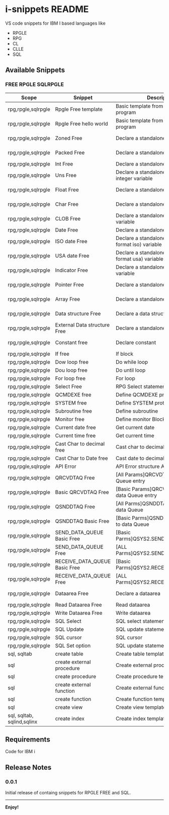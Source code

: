 # i-snippets README

VS code snippets for IBM I based languages like
- RPGLE
- RPG
- CL
- CLLE
- SQL


## Available Snippets

### FREE RPGLE SQLRPGLE

| Scope | Snippet | Description | Trigger |
|-----|-----|-----|-----|
| rpg,rpgle,sqlrpgle | Rpgle Free template | Basic template from RPG FREE program | rpgle free template |
| rpg,rpgle,sqlrpgle | Rpgle Free hello world | Basic template from RPG FREE program | rpgle free hello world |
| rpg,rpgle,sqlrpgle | Zoned Free | Declare a standalone zoned variable | dcl-s zoned free,declare zoned free |
| rpg,rpgle,sqlrpgle | Packed Free | Declare a standalone packed variable | dlc-s packed free,declare packed free |
| rpg,rpgle,sqlrpgle | Int Free | Declare a standalone integer variable | dcl-s int free,declare int free |
| rpg,rpgle,sqlrpgle | Uns Free | Declare a standalone unsigned integer variable | dcl-s uns free,declare unsigned int free |
| rpg,rpgle,sqlrpgle | Float Free | Declare a standalone float variable | dcl-s float free,declare float free |
| rpg,rpgle,sqlrpgle | Char Free | Declare a standalone char variable | dcl-s char free,declare char free |
| rpg,rpgle,sqlrpgle | CLOB Free | Declare a standalone SQLTYPE CLOB variable | dcl-s clob free,declare clob free |
| rpg,rpgle,sqlrpgle | Date Free | Declare a standalone date variable | dcl-s date free,declare date free |
| rpg,rpgle,sqlrpgle | ISO date Free | Declare a standalone date (date format iso) variable | dcl-s iso date free,declare iso date free |
| rpg,rpgle,sqlrpgle | USA date Free | Declare a standalone date (date format usa) variable | dcl-s usa date free,declare usa date free |
| rpg,rpgle,sqlrpgle | Indicator Free | Declare a standalone Indicator variable | dcl-s ind free,declare indicator free |
| rpg,rpgle,sqlrpgle | Pointer Free | Declare a standalone pointer | dcl-s pointer free,declare pointer free |
| rpg,rpgle,sqlrpgle | Array Free | Declare a standalone Char array | dcl-s array free,declare array free |
| rpg,rpgle,sqlrpgle | Data structure Free | Declare a data structure array | dcl-s ds free,declare data structure free |
| rpg,rpgle,sqlrpgle | External Data structure Free | Declare a standalone Char array | dcl-ds external ds free,declare external data structure free |
| rpg,rpgle,sqlrpgle | Constant free | Declare constant | dcl-c const free,declare constant free |
| rpg,rpgle,sqlrpgle | If free | If block | if free |
| rpg,rpgle,sqlrpgle | Dow loop free | Do while loop | dow free |
| rpg,rpgle,sqlrpgle | Dou loop free | Do until loop | dou free |
| rpg,rpgle,sqlrpgle | For loop free | For loop | for free |
| rpg,rpgle,sqlrpgle | Select Free | RPG Select statement | select free |
| rpg,rpgle,sqlrpgle | QCMDEXE free | Define QCMDEXE prototype | qcmdexe prototype free |
| rpg,rpgle,sqlrpgle | SYSTEM free | Define SYSTEM prototype | system prototype free |
| rpg,rpgle,sqlrpgle | Subroutine free | Define subroutine | begsr free |
| rpg,rpgle,sqlrpgle | Monitor free | Define monitor Block | monitor free |
| rpg,rpgle,sqlrpgle | Current date free | Get current date | today free,current date free |
| rpg,rpgle,sqlrpgle | Current time free | Get current time | now free,current time free |
| rpg,rpgle,sqlrpgle | Cast Char to decimal free | Cast char to decimal  | %dec free,dec free |
| rpg,rpgle,sqlrpgle | Cast Char to Date free | Cast date to decimal  | %date free,char to date free |
| rpg,rpgle,sqlrpgle | API Error | API Error structure ApiErrC | ApiErrC,Api Error |
| rpg,rpgle,sqlrpgle | QRCVDTAQ Free | [All Params]QRCVDTAQ Receive data Queue entry | QRCVDTAQ,dcl-pr QRCVDTAQ |
| rpg,rpgle,sqlrpgle | Basic QRCVDTAQ Free | [Basic Params]QRCVDTAQ Receive data Queue entry | QRCVDTAQ,dcl-pr QRCVDTAQ |
| rpg,rpgle,sqlrpgle | QSNDDTAQ Free | [All Parms]QSNDDTAQ Send entry to data Queue | QSNDDTAQ,dcl-pr QSNDDTAQ |
| rpg,rpgle,sqlrpgle | QSNDDTAQ Basic Free | [Basic Parms]QSNDDTAQ Send entry to data Queue | QSNDDTAQ,dcl-pr QSNDDTAQ |
| rpg,rpgle,sqlrpgle | SEND_DATA_QUEUE Basic Free | [Basic Parms]QSYS2.SEND_DATA_QUEUE | SEND_DATA_QUEUE,SEND DATA QUEUE |
| rpg,rpgle,sqlrpgle | SEND_DATA_QUEUE   Free | [ALL Parms]QSYS2.SEND_DATA_QUEUE | SEND_DATA_QUEUE,SEND DATA QUEUE |
| rpg,rpgle,sqlrpgle | RECEIVE_DATA_QUEUE Basic Free | [Basic Parms]QSYS2.RECEIVE_DATA_QUEUE | RECEIVE_DATA_QUEUE,RECEIVE DATA QUEUE |
| rpg,rpgle,sqlrpgle | RECEIVE_DATA_QUEUE Free | [ALL Parms]QSYS2.RECEIVE_DATA_QUEUE | RECEIVE_DATA_QUEUE,RECEIVE DATA QUEUE |
| rpg,rpgle,sqlrpgle | Dataarea Free | Declare a dataarea | dcl-s dtaara free,declare dataarea free |
| rpg,rpgle,sqlrpgle | Read Dataarea Free | Read dataarea | in *lock,Read dataarea free |
| rpg,rpgle,sqlrpgle | Write Dataarea Free | Write dataarea | out,Write dataarea free |
| rpg,rpgle,sqlrpgle | SQL Select | SQL select statement | Exec SQL select free |
| rpg,rpgle,sqlrpgle | SQL Update | SQL update statement | Exec SQL update free |
| rpg,rpgle,sqlrpgle | SQL cursor | SQL cursor | Exec SQL DECLARE cursor free |
| rpg,rpgle,sqlrpgle | SQL Set option | SQL update statement | Exec SQL set option |
| sql, sqltab | create table | Create table template | create table |
| sql | create external procedure | Create external procedure template | create external procedure |
| sql | create procedure | Create procedure template | create procedure |
| sql | create external function | Create external function template | create external function |
| sql | create function | Create function template | create function |
| sql | create view | Create view template | create view |
| sql, sqltab, sqlind,sqlinx | create index | Create index template | create index |

## Requirements
Code for IBM i 
 


  

## Release Notes

### 0.0.1

Initial release of containg snippets for RPGLE FREE and SQL.

 
---
 
**Enjoy!**
